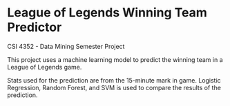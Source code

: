 # League of Legends Winning Team Predictor
CSI 4352 - Data Mining Semester Project

This project uses a machine learning model to predict the winning team in a League of Legends game.

Stats used for the prediction are from the 15-minute mark in game.
Logistic Regression, Random Forest, and SVM is used to compare the results of the prediction.
